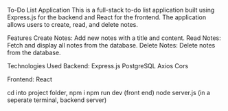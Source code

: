 To-Do List Application
This is a full-stack to-do list application built using Express.js for the backend and React for the frontend. The application allows users to create, read, and delete notes.

Features
Create Notes: Add new notes with a title and content.
Read Notes: Fetch and display all notes from the database.
Delete Notes: Delete notes from the database.

Technologies Used
Backend:
Express.js
PostgreSQL
Axios
Cors

Frontend:
React

cd into project folder,
npm i 
npm run dev (front end)
node server.js (in a seperate terminal, backend server)
